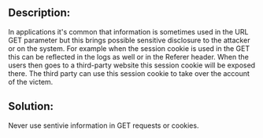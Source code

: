 ## Description:

In applications it's common that information is sometimes used in the URL GET parameter but this brings possible sensitive disclosure to the attacker or on the system.
For example when the session cookie is used in the GET this can be reflected in the logs as well or in the Referer header. When the users then goes to a third-party website this session cookie will be exposed there. The third party can use this session cookie to take over the account of the victem.

## Solution:

Never use sentivie information in GET requests or cookies. 
